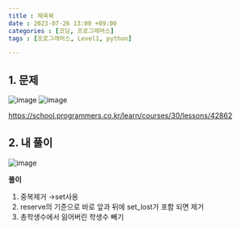 ```yaml
---
title : 체육복
date : 2023-07-26 13:00 +09:00
categories : [코딩, 프로그래머스]
tags : [프로그래머스, Level1, python]

---
```

## 1. 문제
![image](https://github.com/mini0-0/mini0-0.github.io/assets/63296983/7483fc1c-fc44-4c92-8391-bf9b0a7884df)
![image](https://github.com/mini0-0/mini0-0.github.io/assets/63296983/40e5698e-a9ae-4d97-803b-43ed11d32663)

<https://school.programmers.co.kr/learn/courses/30/lessons/42862>

## 2. 내 풀이
![image](https://github.com/mini0-0/mini0-0.github.io/assets/63296983/8e1abb37-1134-4a87-8974-656e09880b74)

**풀이**

1. 중복제거 →set사용
2. reserve의 기준으로 바로 앞과 뒤에 set_lost가 포함 되면 제거
3. 총학생수에서 잃어버린 학생수 빼기



